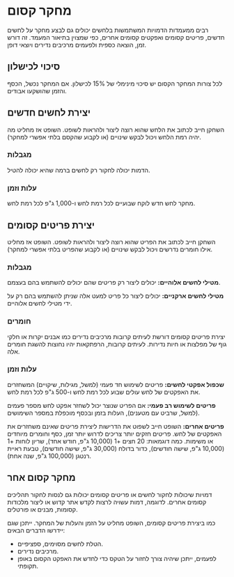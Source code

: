 # מחקר קסום

רבים ממעמדות הדמויות המשתמשות בלחשים יכולים גם לבצע מחקר על לחשים חדשים, פריטים קסומים ואפקטים קסומים אחרים, כפי שמצוין בתיאור המעמד. זה דורש זמן, הוצאה כספית ולפעמים מרכיבים נדירים ויוצאי דופן.

## סיכוי לכישלון

לכל צורות המחקר הקסום יש סיכוי מינימלי של 15% לכישלון. אם המחקר נכשל, הכסף והזמן שהושקעו אבודים.

## יצירת לחשים חדשים

השחקן חייב לכתוב את הלחש שהוא רוצה ליצור ולהראות לשופט. השופט אז מחליט מה יהיה רמת הלחש ויכול לבקש שינויים (או לקבוע שהקסם בלתי אפשרי למחקר).

### מגבלות

הדמות יכולה לחקור רק לחשים ברמה שהיא יכולה להטיל.

### עלות וזמן

מחקר לחש חדש לוקח שבועיים לכל רמת לחש ו-1,000 ג"פ לכל רמת לחש.

## יצירת פריטים קסומים

השחקן חייב לכתוב את הפריט שהוא רוצה ליצור ולהראות לשופט. השופט אז מחליט אילו חומרים נדרשים ויכול לבקש שינויים (או לקבוע שהפריט בלתי אפשרי למחקר).

### מגבלות

**מטילי לחשים אלוהיים:** יכולים ליצור רק פריטים שהם יכולים להשתמש בהם בעצמם.

**מטילי לחשים ארקניים:** יכולים ליצור כל פריט למעט אלה שניתן להשתמש בהם רק על ידי מטילי לחשים אלוהיים.

### חומרים

יצירת פריטים קסומים דורשת לעיתים קרובות מרכיבים נדירים כמו אבנים יקרות או חלקי גוף של מפלצות או חיות נדירות. לעיתים קרובות, הרפתקאות יהיו נחוצות להשגת חומרים אלה.

### עלות וזמן

**שכפול אפקטי לחשים:** פריטים לשימוש חד פעמי (למשל, מגילות, שיקויים) המשחזרים את האפקטים של לחש עולים שבוע לכל רמת לחש ו-500 ג"פ לכל רמת לחש.

**פריטים לשימוש רב פעמי:** אם הפריט שנוצר יכול לשחזר אפקט לחש מספר פעמים (למשל, שרביט עם מטענים), העלות בזמן ובכסף מוכפלת במספר השימושים.

**פריטים אחרים:** השופט חייב לשפוט את הדרישות ליצירת פריטים שאינם משחזרים את האפקטים של לחש. פריטים חזקים יותר צריכים לדרוש יותר זמן, כסף וחומרים מיוחדים או משימות. כמה דוגמאות: 20 חצים +1 (10,000 ג"פ, חודש אחד), שריון לוחות +1 (10,000 ג"פ, שישה חודשים), כדור בדולח (30,000 ג"פ, שישה חודשים), טבעת ראיית רנטגן (100,000 ג"פ, שנה אחת).

## מחקר קסום אחר

דמויות שיכולות לחקור לחשים או פריטים קסומים יכולות גם לנסות לחקור תהליכים קסומים אחרים. לדוגמה, דמות עשויה לרצות לקדש אתר קדוש או ליצור מלכודות קסומות, מבנים או פורטלים.

כמו ביצירת פריטים קסומים, השופט מחליט על הזמן והעלות של המחקר. ייתכן שגם יידרשו הדברים הבאים:

- הטלת לחשים מסוימים, ספציפיים.
- מרכיבים נדירים.
- לפעמים, ייתכן שיהיה צורך לחזור על הטקס כדי לחדש את האפקט הקסום באופן תקופתי.